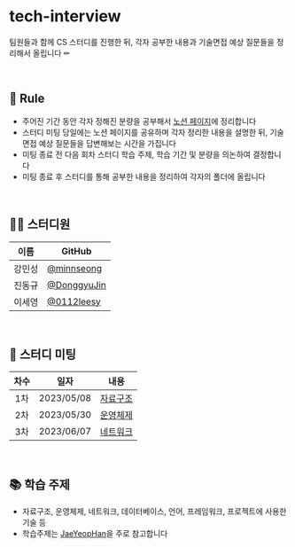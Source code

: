 # tech-interview
팀원들과 함께 CS 스터디를 진행한 뒤, 각자 공부한 내용과 기술면접 예상 질문들을 정리해서 올립니다 ✏ 

</br>

## 📌 Rule
- 주어진 기간 동안 각자 정해진 분량을 공부해서 [노션 페이지](https://www.notion.so/CS-3aa0804334914af295f2e53174bd492e)에 정리합니다
- 스터디 미팅 당일에는 노션 페이지를 공유하며 각자 정리한 내용을 설명한 뒤, 기술면접 예상 질문들을 답변해보는 시간을 가집니다
- 미팅 종료 전 다음 회차 스터디 학습 주제, 학습 기간 및 분량을 의논하여 결정합니다
- 미팅 종료 후 스터디를 통해 공부한 내용을 정리하여 각자의 폴더에 올립니다

</br>

## 👨‍💻  스터디원

| 이름   | GitHub                                         |
| ------ | ---------------------------------------------- |
| 강민성 | [@minnseong](https://github.com/minnseong) |
| 진동규 | [@DonggyuJin](https://github.com/DonggyuJin) |
| 이세영 | [@0112leesy](https://github.com/0112leesy) |

</br>

## 📆 스터디 미팅

| 차수 |    일자    |             내용            |
| :-: | :--------: | :------------------------: |
| 1차 | 2023/05/08 |    [자료구조](https://www.notion.so/1-5-8-b6868443ac2e43a6815fdeed2c9ff2ec)    |
| 2차 | 2023/05/30 |    [운영체제](https://www.notion.so/2-5-30-92954be2bcdb4c01a20f652ff700fd63)    | 
| 3차 | 2023/06/07 |    [네트워크](https://www.notion.so/3-6-7-701509f0d0884c29a5d41f638211e8ab)    |

</br>

## 📚 학습 주제
- 자료구조, 운영체제, 네트워크, 데이터베이스, 언어, 프레임워크, 프로젝트에 사용한 기술 등
- 학습주제는 [JaeYeopHan](https://github.com/JaeYeopHan/Interview_Question_for_Beginner)을 주로 참고합니다
